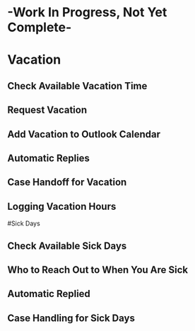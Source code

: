 # -Work In Progress, Not Yet Complete-

# Vacation
## Check Available Vacation Time
## Request Vacation
## Add Vacation to Outlook Calendar
## Automatic Replies
## Case Handoff for Vacation
## Logging Vacation Hours

#Sick Days
## Check Available Sick Days
## Who to Reach Out to When You Are Sick
## Automatic Replied
## Case Handling for Sick Days
